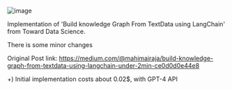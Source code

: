 ![image](https://github.com/NohSeongRae/KnowledgeGraph_langchain/assets/111335426/77a87317-9638-41f6-9881-c68e0319891b)


Implementation of 'Build knowledge Graph From TextData using LangChain' from Toward Data Science. 

There is some minor changes 

Original Post link: https://medium.com/@mahimairaja/build-knowledge-graph-from-textdata-using-langchain-under-2min-ce0d0d0e44e8 

+) Initial implementation costs about 0.02$, with GPT-4 API
